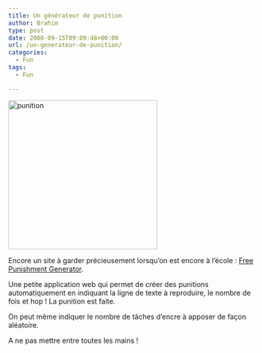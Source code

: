 ```yaml
---
title: Un générateur de punition
author: Brahim
type: post
date: 2008-09-15T09:09:48+00:00
url: /un-generateur-de-punition/
categories:
  - Fun
tags:
  - Fun

---
```

[<img class="alignleft wp-image-1149 size-medium" src="http://brahim.hamdouni.com/wp-uploads/punition-300x300.png" alt="punition" width="300" height="300" srcset="http://brahim.hamdouni.com/wp-uploads/punition-300x300.png 300w, http://brahim.hamdouni.com/wp-uploads/punition-150x150.png 150w, http://brahim.hamdouni.com/wp-uploads/punition.png 600w" sizes="(max-width: 300px) 100vw, 300px" />][1]

Encore un site à garder précieusement lorsqu&#8217;on est encore à l&#8217;école : [Free Punishment Generator][2].

Une petite application web qui permet de créer des punitions automatiquement en indiquant la ligne de texte à reproduire, le nombre de fois et hop ! La punition est faite.

On peut même indiquer le nombre de tâches d&#8217;encre à apposer de façon aléatoire.

A ne pas mettre entre toutes les mains !

 [1]: http://brahim.hamdouni.com/wp-uploads/punition.png
 [2]: http://punishment.librelogiciel.com/